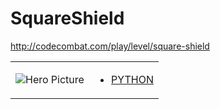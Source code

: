 # SquareShield 

http://codecombat.com/play/level/square-shield
<table>
<tr>
<td>

![Hero Picture](hero.png?raw=true "Hero Picture")

</td>
<td>
<ul>
<li>

[PYTHON](SquareShield.py)

</li>
</td>
</tr>
<table>